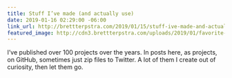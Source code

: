 ```yaml
---
title: Stuff I’ve made (and actually use)
date: 2019-01-16 02:29:00 -06:00
link_url: http://brettterpstra.com/2019/01/15/stuff-ive-made-and-actually-use/
featured_image: http://cdn3.brettterpstra.com/uploads/2019/01/favorite-projects-rb_fb.jpg
---
```


I’ve published over 100 projects over the years. In posts here, as projects, on GitHub, sometimes just zip files to Twitter. A lot of them I create out of curiosity, then let them go.